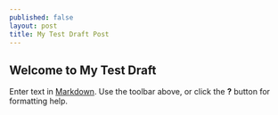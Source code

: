 ```yaml
---
published: false
layout: post
title: My Test Draft Post
---
```

## Welcome to My Test Draft

Enter text in [Markdown](http://daringfireball.net/projects/markdown/). Use the toolbar above, or click the **?** button for formatting help.
